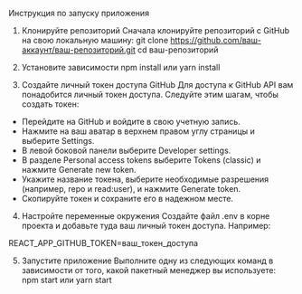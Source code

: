 Инструкция по запуску приложения

1. Клонируйте репозиторий
  Сначала клонируйте репозиторий с GitHub на свою локальную машину:
  git clone https://github.com/ваш-аккаунт/ваш-репозиторий.git
  cd ваш-репозиторий

2. Установите зависимости
  npm install или yarn install

3. Создайте личный токен доступа GitHub
  Для доступа к GitHub API вам понадобится личный токен доступа. Следуйте этим шагам, чтобы создать токен:

  - Перейдите на GitHub и войдите в свою учетную запись.
  - Нажмите на ваш аватар в верхнем правом углу страницы и выберите Settings.
  - В левой боковой панели выберите Developer settings.
  - В разделе Personal access tokens выберите Tokens (classic) и нажмите Generate new token.
  - Укажите название токена, выберите необходимые разрешения (например, repo и read:user), и нажмите Generate token.
  - Скопируйте токен и сохраните его в надежном месте.

4. Настройте переменные окружения
  Создайте файл .env в корне проекта и добавьте туда ваш личный токен доступа. Например:

REACT_APP_GITHUB_TOKEN=ваш_токен_доступа

5. Запустите приложение
  Выполните одну из следующих команд в зависимости от того, какой пакетный менеджер вы используете:
  npm start или yarn start